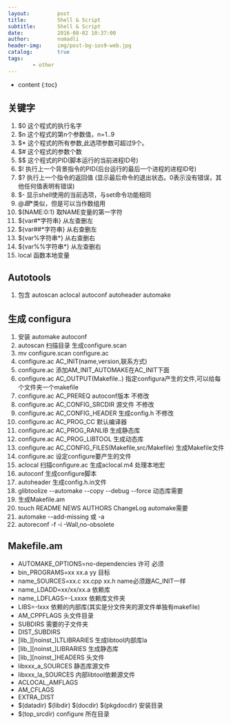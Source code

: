 ```yaml
---
layout:         post
title:          Shell & Script
subtitle:       Shell & Script
date:           2016-08-02 10:37:00
author:         nomadli
header-img:     img/post-bg-ios9-web.jpg
catalog:        true
tags:
        - other
---
```


* content
{:toc}

## 关键字
1.  $0 这个程式的执行名字
2.  $n 这个程式的第n个参数值，n=1..9
3.  $* 这个程式的所有参数,此选项参数可超过9个。
4.  $# 这个程式的参数个数
5.  $$ 这个程式的PID(脚本运行的当前进程ID号)
6.  $! 执行上一个背景指令的PID(后台运行的最后一个进程的进程ID号)
7.  $? 执行上一个指令的返回值 (显示最后命令的退出状态。0表示没有错误，其他任何值表明有错误)
8.  $- 显示shell使用的当前选项，与set命令功能相同
9.  $@ 跟$*类似，但是可以当作数组用
10. ${NAME:0:1} 取NAME变量的第一字符
11. ${var#*字符串}  从左查删左
12. ${var##*字符串} 从右查删左 
13. ${var%字符串*}  从右查删右 
14. ${var%%字符串*} 从左查删右
15. local 函数本地变量

## Autotools
01. 包含 autoscan aclocal autoconf autoheader automake

## 生成 configura
01. 安装 automake autoconf
02. autoscan 扫描目录 生成configure.scan
03. mv configure.scan configure.ac
04. configure.ac AC_INIT(name,version,联系方式)
05. configure.ac 添加AM_INIT_AUTOMAKE在AC_INIT下面
06. configure.ac AC_OUTPUT(Makefile..) 指定configura产生的文件,可以给每个文件夹一个makefile
07. configure.ac AC_PREREQ autoconf版本 不修改
08. configure.ac AC_CONFIG_SRCDIR 源文件 不修改
09. configure.ac AC_CONFIG_HEADER 生成config.h 不修改
10. configure.ac AC_PROG_CC 默认编译器
11. configure.ac AC_PROG_RANLIB 生成静态库
12. configure.ac AC_PROG_LIBTOOL 生成动态库
13. configure.ac AC_CONFIG_FILES(Makefile,src/Makefile) 生成Makefile文件
14. configure.ac 设定configure要产生的文件
15. aclocal 扫描configure.ac 生成aclocal.m4 处理本地宏
16. autoconf 生成configure脚本
17. autoheader 生成config.h.in文件
18. glibtoolize --automake --copy --debug --force 动态库需要
19. 生成Makefile.am
20. touch README NEWS AUTHORS ChangeLog automake需要
21. automake --add-missing 或 -a
22. autoreconf -f -i -Wall,no-obsolete

## Makefile.am
* AUTOMAKE_OPTIONS=no-dependencies 许可 必须
* bin_PROGRAMS=xx xx.a yy 目标
* name_SOURCES=xx.c xx.cpp xx.h name必须跟AC_INIT一样
* name_LDADD=xx/xx/xx.a 依赖库
* name_LDFLAGS=-Lxxxx 依赖库文件夹
* LIBS=-lxxx 依赖的内部库(其实是分文件夹的源文件单独有makefile)
* AM_CPPFLAGS 头文件目录
* SUBDIRS 需要的子文件夹
* DIST_SUBDIRS
* [lib_][noinst_]LTLIBRARIES 生成libtool内部库la
* [lib_][noinst_]LIBRARIES 生成静态库
* [lib_][noinst_]HEADERS 头文件
* libxxx_a_SOURCES 静态库源文件
* libxxx_la_SOURCES 内部libtool依赖源文件
* ACLOCAL_AMFLAGS
* AM_CFLAGS
* EXTRA_DIST
* $(datadir) $(libdir) $(docdir) $(pkgdocdir) 安装目录
* $(top_srcdir) configure 所在目录











